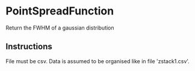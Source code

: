 # PointSpreadFunction
Return the FWHM of a gaussian distribution
## Instructions
File must be csv. Data is assumed to be organised like in file 'zstack1.csv'.
